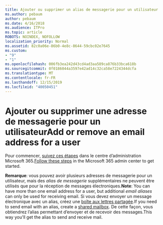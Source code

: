 ```yaml
---
title: Ajouter ou supprimer un alias de messagerie pour un utilisateur
ms.author: pebaum
author: pebaum
ms.date: 4/16/2018
ms.audience: ITPro
ms.topic: article
ROBOTS: NOINDEX, NOFOLLOW
localization_priority: Normal
ms.assetid: 82c0a06e-86b0-4e8c-8644-59cbc02e7645
ms.custom:
- "9"
- "1"
ms.openlocfilehash: 006fb3ea242d43cd4ad3aa589ca876b33bca618b
ms.sourcegitcommit: 0f0186044a3597e42ad14c32ca58e7224344dcfa
ms.translationtype: MT
ms.contentlocale: fr-FR
ms.lasthandoff: 12/15/2019
ms.locfileid: "40050451"
---
```

# <a name="add-or-remove-an-email-address-for-a-user"></a><span data-ttu-id="d2824-102">Ajouter ou supprimer une adresse de messagerie pour un utilisateur</span><span class="sxs-lookup"><span data-stu-id="d2824-102">Add or remove an email address for a user</span></span>

<span data-ttu-id="d2824-103">Pour commencer, [suivez ces étapes](https://portal.office.com/AdminPortal/Home#/AssistedGuide/addemailoptions) dans le centre d’administration Microsoft 365.</span><span class="sxs-lookup"><span data-stu-id="d2824-103">[Follow these steps](https://portal.office.com/AdminPortal/Home#/AssistedGuide/addemailoptions) in the Microsoft 365 admin center to get started.</span></span>

 <span data-ttu-id="d2824-104">**Remarque**: vous pouvez avoir plusieurs adresses de messagerie pour un utilisateur, mais des *alias de messagerie* supplémentaires ne peuvent être utilisés que pour la réception de messages électroniques.</span><span class="sxs-lookup"><span data-stu-id="d2824-104">**Note**: You can have more than one email address for a user, but additional  *email aliases*  can only be used for receiving email.</span></span> <span data-ttu-id="d2824-105">Si vous devez envoyer un message électronique avec un alias, créez une [boîte aux lettres partagée](https://docs.microsoft.com/office365/admin/email/create-a-shared-mailbox).</span><span class="sxs-lookup"><span data-stu-id="d2824-105">If you need to send email with an alias, create a [shared mailbox](https://docs.microsoft.com/office365/admin/email/create-a-shared-mailbox).</span></span> <span data-ttu-id="d2824-106">De cette façon, vous obtiendrez l’alias permettant d’envoyer et de recevoir des messages.</span><span class="sxs-lookup"><span data-stu-id="d2824-106">This way you'll get the alias to send and receive mail.</span></span>
  